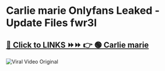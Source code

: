 
 # Carlie marie Onlyfans Leaked - Update Files fwr3l

## <h2><a href="https://clipsfans.com/Carlie_marie&ref=git">🔗 Click to LINKS ⏩⏩ 👉 🟢 Carlie marie </a></h2>

<a href="https://clipsfans.com/Carlie_marie&ref=git" rel="nofollow" data-target="animated-image.originalLink"><img src="https://i.ibb.co.com/xMMVF88/686577567.gif" alt="Viral Video Original" style="max-width: 100%; display: inline-block;" data-target="animated-image.originalImage"></a>

